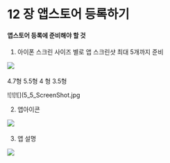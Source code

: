 # 12 장 앱스토어 등록하기

#### 앱스토어 등록에 준비해야 할 것

1. 아이폰 스크린 사이즈 별로 앱 스크린샷 최대 5개까지 준비

![](앱스크린샷.png)

4.7형
5.5형
4  형
3.5형

![![![](5_5_ScreenShot.jpg



2. 앱아이콘

![](앱아이콘.png)

3. 앱 설명

![](앱설명.png)









